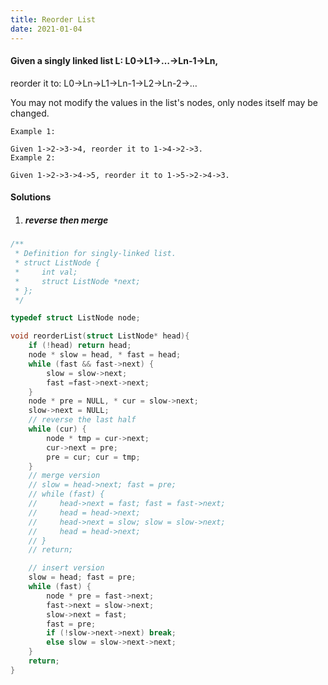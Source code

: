 ```yaml
---
title: Reorder List
date: 2021-01-04
---
```

#### Given a singly linked list L: L0→L1→…→Ln-1→Ln,
reorder it to: L0→Ln→L1→Ln-1→L2→Ln-2→…

You may not modify the values in the list's nodes, only nodes itself may be changed.

```
Example 1:

Given 1->2->3->4, reorder it to 1->4->2->3.
Example 2:

Given 1->2->3->4->5, reorder it to 1->5->2->4->3.
```

#### Solutions

1. ##### reverse then merge

```cpp
/**
 * Definition for singly-linked list.
 * struct ListNode {
 *     int val;
 *     struct ListNode *next;
 * };
 */

typedef struct ListNode node;

void reorderList(struct ListNode* head){
    if (!head) return head;
    node * slow = head, * fast = head;
    while (fast && fast->next) {
        slow = slow->next;
        fast =fast->next->next;
    }
    node * pre = NULL, * cur = slow->next;
    slow->next = NULL;
    // reverse the last half
    while (cur) {
        node * tmp = cur->next;
        cur->next = pre;
        pre = cur; cur = tmp;
    }
    // merge version
    // slow = head->next; fast = pre;
    // while (fast) {
    //     head->next = fast; fast = fast->next;
    //     head = head->next;
    //     head->next = slow; slow = slow->next;
    //     head = head->next;
    // }
    // return;

    // insert version
    slow = head; fast = pre;
    while (fast) {
        node * pre = fast->next;
        fast->next = slow->next;
        slow->next = fast;
        fast = pre;
        if (!slow->next->next) break;
        else slow = slow->next->next;
    }
    return;
}
```
